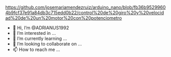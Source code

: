 https://github.com/josemariamendezruiz/arduino_nano/blob/fb36b95299604b9fcf37e91a84db3c715edd0b22/control%20de%20giro%20y%20velocidad%20de%20un%20motor%20con%20potenciometro


- 👋 Hi, I’m @ADRIANUS1992
- 👀 I’m interested in ...
- 🌱 I’m currently learning ...
- 💞️ I’m looking to collaborate on ...
- 📫 How to reach me ...

<!---
ADRIANUS1992/ADRIANUS1992 is a ✨ special ✨ repository because its `README.md` (this file) appears on your GitHub profile.
You can click the Preview link to take a look at your changes.
--->
